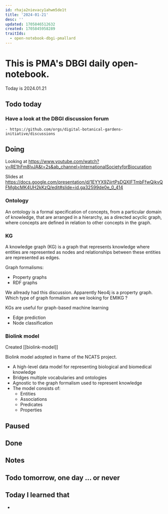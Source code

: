 ```yaml
---
id: rhaja2nievacy1ahwm5de1t
title: '2024-01-21'
desc: ''
updated: 1705846512632
created: 1705845958289
traitIds:
  - open-notebook-dbgi-pmallard
---
```



# This is PMA's DBGI daily open-notebook.

Today is 2024.01.21

## Todo today

### Have a look at the DBGI discussion forum
    - https://github.com/orgs/digital-botanical-gardens-initiative/discussions
###
###

## Doing

Looking at https://www.youtube.com/watch?v=RE1hFm8lvJA&t=2s&ab_channel=InternationalSocietyforBiocuration


Slides at https://docs.google.com/presentation/d/1EYYX9ZjirtPsDQXlFTmbFfwQjkvQFMgbcMK4UH2kKzQ/edit#slide=id.ga32599de0e_0_414


### Ontology 
An ontology is a formal specification of concepts, from a particular domain of knowledge, that are arranged in a hierarchy, as a directed acyclic graph, where concepts are defined in relation to other concepts in the graph. 

### KG 
A knowledge graph (KG) is a graph that represents knowledge where entities are represented as nodes and relationships between these entities are represented as edges.

Graph formalisms:
- Property graphs
- RDF graphs


We allready had this discussion. Apparently Neo4j is a property graph.
Which type of graph formalism are we looking for EMIKG ?


KGs are useful for graph-based machine learning
- Edge prediction
- Node classification



### Biolink model

Created [[biolink-model]]

Biolink model adopted in frame of the NCATS project.


- A high-level data model for representing biological and biomedical knowledge
- Bridges multiple vocabularies and ontologies
- Agnostic to the graph formalism used to represent knowledge
- The model consists of:
    * Entities
    * Associations
    * Predicates
    * Properties




## Paused

## Done

## Notes

## Todo tomorrow, one day ... or never

###
###
###


## Today I learned that

-